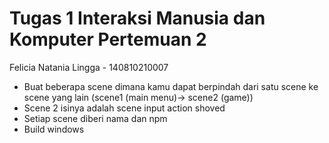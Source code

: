 # Tugas 1 Interaksi Manusia dan Komputer Pertemuan 2

Felicia Natania Lingga - 140810210007

- Buat beberapa scene dimana kamu dapat berpindah dari satu scene ke scene yang lain (scene1 (main menu)-> scene2 (game))
- Scene 2 isinya adalah scene input action shoved
- Setiap scene diberi nama dan npm
- Build windows
